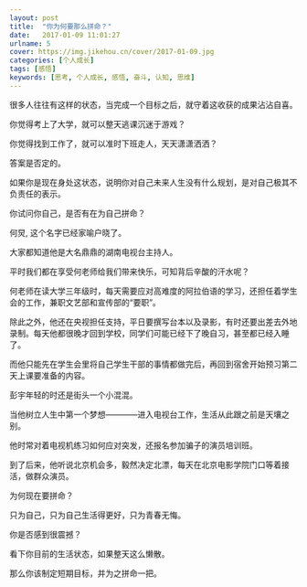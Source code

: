 ```yaml
---
layout: post
title:  "你为何要那么拼命？"
date:   2017-01-09 11:01:27
urlname: 5
cover: https://img.jikehou.cn/cover/2017-01-09.jpg
categories: [个人成长]
tags: [感悟]
keywords: [思考, 个人成长, 感悟, 奋斗, 认知, 思维]
---
```


很多人往往有这样的状态，当完成一个目标之后，就守着这收获的成果沾沾自喜。

你觉得考上了大学，就可以整天逃课沉迷于游戏？

你觉得找到工作了，就可以准时下班走人，天天潇潇洒洒？

答案是否定的。
<!-- more -->

如果你是现在身处这状态，说明你对自己未来人生没有什么规划，是对自己极其不负责任的表示。

你试问你自己，是否有在为自己拼命？


何炅, 这个名字已经家喻户晓了。

大家都知道他是大名鼎鼎的湖南电视台主持人。

平时我们都在享受何老师给我们带来快乐，可知背后辛酸的汗水呢？

何老师在读大学三年级时，每天需要应对高难度的阿拉伯语的学习，还担任着学生会的工作，兼职文艺部和宣传部的“要职”。

除此之外，他还在央视担任支持，平日要撰写台本以及录影，有时还要出差去外地录制。每天他都很晚才回到学校，同学们可能已经下了晚自习，甚至都已经入睡了。

而他只能先在学生会里将自己学生干部的事情都做完后，再回到宿舍开始预习第二天上课要准备的内容。


彭宇年轻的时还是街头一个小混混。

当他树立人生中第一个梦想————进入电视台工作，生活从此跟之前是天壤之别。

他时常对着电视机练习如何应对突发，还报名参加骗子的演员培训班。

到了后来，他听说北京机会多，毅然决定北漂，每天在北京电影学院门口等着接活，做群众演员。

为何现在要拼命？

只为自己，只为自己生活得更好，只为青春无悔。

你是否感到很震撼？

看下你目前的生活状态，如果整天这么懒散。

那么你该制定短期目标，并为之拼命一把。
